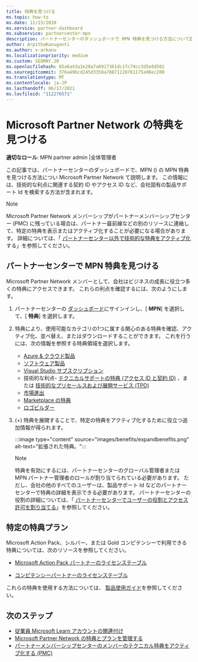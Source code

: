 ```yaml
---
title: 特典を見つける
ms.topic: how-to
ms.date: 11/23/2020
ms.service: partner-dashboard
ms.subservice: partnercenter-mpn
description: パートナーセンターのダッシュボードで MPN 特典を見つける方法について説明します。 技術的な利点を得るためにアクセス ID と契約 ID を検索する方法について説明します。
author: ArpithaKanuganti
ms.author: v-arkanu
ms.localizationpriority: medium
ms.custom: SEOMAY.20
ms.openlocfilehash: 85a6a43a1e28a7a6917361dc1fc74cc3d5e8d502
ms.sourcegitcommit: 376a49bcd245d3358a78871128761175a96ec200
ms.translationtype: MT
ms.contentlocale: ja-JP
ms.lasthandoff: 06/17/2021
ms.locfileid: "112276571"
---
```

# <a name="locate-your-microsoft-partner-network-benefits"></a>Microsoft Partner Network の特典を見つける 

**適切なロール**: MPN partner admin |全体管理者

この記事では、パートナーセンターのダッシュボードで、MPN () の MPN 特典を見つける方法につい Microsoft Partner Network て説明します。 この情報には、技術的な利点に関連する契約 ID やアクセス ID など、会社固有の製品サポート Id を検索する方法が含まれます。

>[!NOTE]
> Microsoft Partner Network メンバーシップがパートナーメンバーシップセンター (PMC) に残っている場合は、パートナー最前線などの別のリソースに連絡して、特定の特典を表示またはアクティブ化することが必要になる場合があります。 詳細については、「 [パートナーセンター以外で技術的な特典をアクティブ化](partner-membership-center-tech-benefits-activate.md)する」を参照してください。

## <a name="find-your-mpn-benefits-in-partner-center"></a>パートナーセンターで MPN 特典を見つける

Microsoft Partner Network メンバーとして、会社はビジネスの成長に役立つ多くの特典にアクセスできます。 これらの利点を確認するには、次のようにします。

1. パートナーセンターの [ダッシュボード](https://partner.microsoft.com/dashboard/home)にサインインし、[ **MPN**] を選択して、[ **特典**] を選択します。

2. 特典により、使用可能なカテゴリの1つに属する関心のある特典を確認、アクティブ化、並べ替え、またはダウンロードすることができます。 これを行うには、次の情報を参照する特典領域を選択します。

   - [Azure & クラウド製品](mpn-benefits-azure-cloud.md)
   - [ソフトウェア製品](mpn-benefits-software.md)
   - [Visual Studio サブスクリプション](mpn-benefits-visual-studio.md)
   - 技術的な利点- [テクニカルサポートの特典 (アクセス ID と契約 ID)](mpn-benefits-technical-support.md) 、または [技術的なプリセールスおよび展開サービス (TPD)](technical-benefits.md)
   - [市場進出](mpn-learn-about-go-to-market-benefits.md)
   - [Marketplace の特典](marketplace-rewards.md)
   - [ロゴビルダー](mpn-logo-builder.md)

3. (+) 特典を展開することで、特定の特典をアクティブ化するために役立つ追加情報が得られます。

   :::image type="content" source="images/benefits/expandbenefits.png" alt-text="拡張された特典。":::

   > [!NOTE]
   > 特典を有効にするには、パートナーセンターのグローバル管理者または MPN パートナー管理者のロールが割り当てられている必要があります。 ただし、会社の他のすべてのユーザーは、製品サポート Id などのパートナーセンターで特典の詳細を表示できる必要があります。 パートナーセンターの役割の詳細については、「 [パートナーセンターでユーザーの役割とアクセス許可を割り当てる](permissions-overview.md)」を参照してください。

## <a name="specific-benefit-offers"></a>特定の特典プラン

Microsoft Action Pack、シルバー、または Gold コンピテンシーで利用できる特典については、次のリソースを参照してください。

- [Microsoft Action Pack パートナーのライセンステーブル](https://assetsprod.microsoft.com/en-us/microsoft-action-pack-license-table.pdf)

- [コンピテンシーパートナーのライセンステーブル](https://assetsprod.microsoft.com/mpn-maps-software-iur-competency-license-table.docx)

これらの特典を使用する方法については、 [製品使用ガイド](https://assets.microsoft.com/MPN-MAPS-Product-Usage-Guide.pdf)を参照してください。

## <a name="next-steps"></a>次のステップ

- [従業員 Microsoft Learn アカウントの関連付け](ms-learn-associate.md)
- [Microsoft Partner Network の特典とプランを管理する](manage-your-partner-network-benefits.md)
- [パートナーメンバーシップセンターのメンバーのテクニカル特典をアクティブ化する (PMC)](partner-membership-center-tech-benefits-activate.md)
